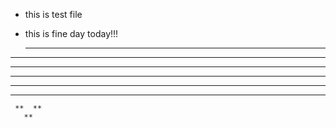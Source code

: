 - this is test file
- this is fine day today!!!

  ***      ***
 **  **  **  **
 **    **    **
 **          **
  **        **
   **      **
     **  **
       **   

